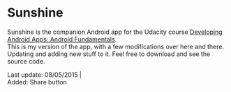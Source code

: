 Sunshine
========

Sunshine is the companion Android app for the Udacity course [Developing Android Apps: Android Fundamentals](https://www.udacity.com/course/ud853).  
This is my version of the app, with a few modifications over here and there. Updating and adding new stuff to it. Feel free to download and see the source code.
  
Last update: 08/05/2015 |  
Added: Share button